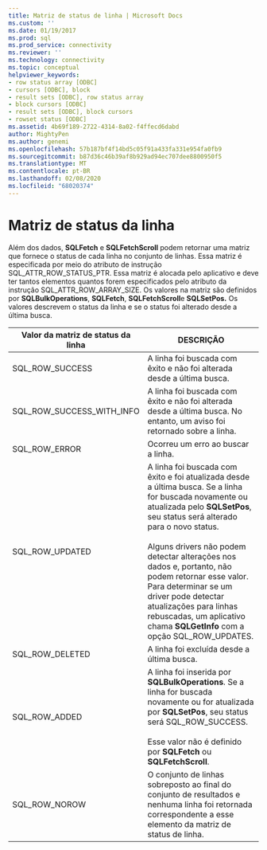 ```yaml
---
title: Matriz de status de linha | Microsoft Docs
ms.custom: ''
ms.date: 01/19/2017
ms.prod: sql
ms.prod_service: connectivity
ms.reviewer: ''
ms.technology: connectivity
ms.topic: conceptual
helpviewer_keywords:
- row status array [ODBC]
- cursors [ODBC], block
- result sets [ODBC], row status array
- block cursors [ODBC]
- result sets [ODBC], block cursors
- rowset status [ODBC]
ms.assetid: 4b69f189-2722-4314-8a02-f4ffecd6dabd
author: MightyPen
ms.author: genemi
ms.openlocfilehash: 57b187bf4f14bd5c05f91a433fa331e954fa0fb9
ms.sourcegitcommit: b87d36c46b39af8b929ad94ec707dee8800950f5
ms.translationtype: MT
ms.contentlocale: pt-BR
ms.lasthandoff: 02/08/2020
ms.locfileid: "68020374"
---
```

# <a name="row-status-array"></a>Matriz de status da linha
Além dos dados, **SQLFetch** e **SQLFetchScroll** podem retornar uma matriz que fornece o status de cada linha no conjunto de linhas. Essa matriz é especificada por meio do atributo de instrução SQL_ATTR_ROW_STATUS_PTR. Essa matriz é alocada pelo aplicativo e deve ter tantos elementos quantos forem especificados pelo atributo da instrução SQL_ATTR_ROW_ARRAY_SIZE. Os valores na matriz são definidos por **SQLBulkOperations**, **SQLFetch**, **SQLFetchScroll**e **SQLSetPos.** Os valores descrevem o status da linha e se o status foi alterado desde a última busca.  
  
|Valor da matriz de status da linha|DESCRIÇÃO|  
|----------------------------|-----------------|  
|SQL_ROW_SUCCESS|A linha foi buscada com êxito e não foi alterada desde a última busca.|  
|SQL_ROW_SUCCESS_WITH_INFO|A linha foi buscada com êxito e não foi alterada desde a última busca. No entanto, um aviso foi retornado sobre a linha.|  
|SQL_ROW_ERROR|Ocorreu um erro ao buscar a linha.|  
|SQL_ROW_UPDATED|A linha foi buscada com êxito e foi atualizada desde a última busca. Se a linha for buscada novamente ou atualizada pelo **SQLSetPos**, seu status será alterado para o novo status.<br /><br /> Alguns drivers não podem detectar alterações nos dados e, portanto, não podem retornar esse valor. Para determinar se um driver pode detectar atualizações para linhas rebuscadas, um aplicativo chama **SQLGetInfo** com a opção SQL_ROW_UPDATES.|  
|SQL_ROW_DELETED|A linha foi excluída desde a última busca.|  
|SQL_ROW_ADDED|A linha foi inserida por **SQLBulkOperations**. Se a linha for buscada novamente ou for atualizada por **SQLSetPos**, seu status será SQL_ROW_SUCCESS.<br /><br /> Esse valor não é definido por **SQLFetch** ou **SQLFetchScroll**.|  
|SQL_ROW_NOROW|O conjunto de linhas sobreposto ao final do conjunto de resultados e nenhuma linha foi retornada correspondente a esse elemento da matriz de status de linha.|
